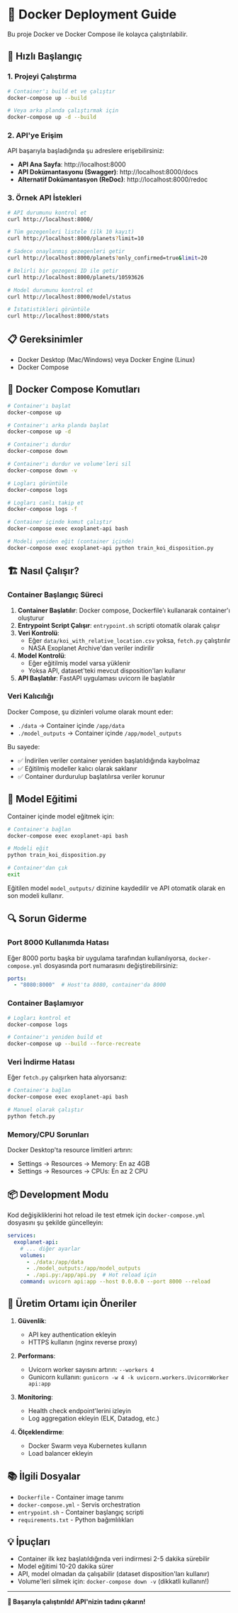# 🐳 Docker Deployment Guide

Bu proje Docker ve Docker Compose ile kolayca çalıştırılabilir.

## 🚀 Hızlı Başlangıç

### 1. Projeyi Çalıştırma

```bash
# Container'ı build et ve çalıştır
docker-compose up --build

# Veya arka planda çalıştırmak için
docker-compose up -d --build
```

### 2. API'ye Erişim

API başarıyla başladığında şu adreslere erişebilirsiniz:

- **API Ana Sayfa**: http://localhost:8000
- **API Dokümantasyonu (Swagger)**: http://localhost:8000/docs
- **Alternatif Dokümantasyon (ReDoc)**: http://localhost:8000/redoc

### 3. Örnek API İstekleri

```bash
# API durumunu kontrol et
curl http://localhost:8000/

# Tüm gezegenleri listele (ilk 10 kayıt)
curl http://localhost:8000/planets?limit=10

# Sadece onaylanmış gezegenleri getir
curl http://localhost:8000/planets?only_confirmed=true&limit=20

# Belirli bir gezegeni ID ile getir
curl http://localhost:8000/planets/10593626

# Model durumunu kontrol et
curl http://localhost:8000/model/status

# İstatistikleri görüntüle
curl http://localhost:8000/stats
```

## 📋 Gereksinimler

- Docker Desktop (Mac/Windows) veya Docker Engine (Linux)
- Docker Compose

## 🔧 Docker Compose Komutları

```bash
# Container'ı başlat
docker-compose up

# Container'ı arka planda başlat
docker-compose up -d

# Container'ı durdur
docker-compose down

# Container'ı durdur ve volume'leri sil
docker-compose down -v

# Logları görüntüle
docker-compose logs

# Logları canlı takip et
docker-compose logs -f

# Container içinde komut çalıştır
docker-compose exec exoplanet-api bash

# Modeli yeniden eğit (container içinde)
docker-compose exec exoplanet-api python train_koi_disposition.py
```

## 🏗️ Nasıl Çalışır?

### Container Başlangıç Süreci

1. **Container Başlatılır**: Docker compose, Dockerfile'ı kullanarak container'ı oluşturur
2. **Entrypoint Script Çalışır**: `entrypoint.sh` scripti otomatik olarak çalışır
3. **Veri Kontrolü**: 
   - Eğer `data/koi_with_relative_location.csv` yoksa, `fetch.py` çalıştırılır
   - NASA Exoplanet Archive'dan veriler indirilir
4. **Model Kontrolü**: 
   - Eğer eğitilmiş model varsa yüklenir
   - Yoksa API, dataset'teki mevcut disposition'ları kullanır
5. **API Başlatılır**: FastAPI uygulaması uvicorn ile başlatılır

### Veri Kalıcılığı

Docker Compose, şu dizinleri volume olarak mount eder:
- `./data` → Container içinde `/app/data`
- `./model_outputs` → Container içinde `/app/model_outputs`

Bu sayede:
- ✅ İndirilen veriler container yeniden başlatıldığında kaybolmaz
- ✅ Eğitilmiş modeller kalıcı olarak saklanır
- ✅ Container durdurulup başlatılırsa veriler korunur

## 🧪 Model Eğitimi

Container içinde model eğitmek için:

```bash
# Container'a bağlan
docker-compose exec exoplanet-api bash

# Modeli eğit
python train_koi_disposition.py

# Container'dan çık
exit
```

Eğitilen model `model_outputs/` dizinine kaydedilir ve API otomatik olarak en son modeli kullanır.

## 🔍 Sorun Giderme

### Port 8000 Kullanımda Hatası

Eğer 8000 portu başka bir uygulama tarafından kullanılıyorsa, `docker-compose.yml` dosyasında port numarasını değiştirebilirsiniz:

```yaml
ports:
  - "8080:8000"  # Host'ta 8080, container'da 8000
```

### Container Başlamıyor

```bash
# Logları kontrol et
docker-compose logs

# Container'ı yeniden build et
docker-compose up --build --force-recreate
```

### Veri İndirme Hatası

Eğer `fetch.py` çalışırken hata alıyorsanız:

```bash
# Container'a bağlan
docker-compose exec exoplanet-api bash

# Manuel olarak çalıştır
python fetch.py
```

### Memory/CPU Sorunları

Docker Desktop'ta resource limitleri artırın:
- Settings → Resources → Memory: En az 4GB
- Settings → Resources → CPUs: En az 2 CPU

## 📦 Development Modu

Kod değişikliklerini hot reload ile test etmek için `docker-compose.yml` dosyasını şu şekilde güncelleyin:

```yaml
services:
  exoplanet-api:
    # ... diğer ayarlar
    volumes:
      - ./data:/app/data
      - ./model_outputs:/app/model_outputs
      - ./api.py:/app/api.py  # Hot reload için
    command: uvicorn api:app --host 0.0.0.0 --port 8000 --reload
```

## 🌟 Üretim Ortamı için Öneriler

1. **Güvenlik**: 
   - API key authentication ekleyin
   - HTTPS kullanın (nginx reverse proxy)
   
2. **Performans**:
   - Uvicorn worker sayısını artırın: `--workers 4`
   - Gunicorn kullanın: `gunicorn -w 4 -k uvicorn.workers.UvicornWorker api:app`

3. **Monitoring**:
   - Health check endpoint'lerini izleyin
   - Log aggregation ekleyin (ELK, Datadog, etc.)

4. **Ölçeklendirme**:
   - Docker Swarm veya Kubernetes kullanın
   - Load balancer ekleyin

## 📚 İlgili Dosyalar

- `Dockerfile` - Container image tanımı
- `docker-compose.yml` - Servis orchestration
- `entrypoint.sh` - Container başlangıç scripti
- `requirements.txt` - Python bağımlılıkları

## 💡 İpuçları

- Container ilk kez başlatıldığında veri indirmesi 2-5 dakika sürebilir
- Model eğitimi 10-20 dakika sürer
- API, model olmadan da çalışabilir (dataset disposition'ları kullanır)
- Volume'leri silmek için: `docker-compose down -v` (dikkatli kullanın!)

---

**🎉 Başarıyla çalıştırıldı! API'nizin tadını çıkarın!**

